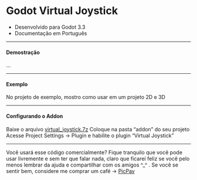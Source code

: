 # **Godot Virtual Joystick**

- Desenvolvido para Godot 3.3
- Documentação em Português

------------

#### Demostração
...

------------

#### Exemplo
No projeto de exemplo, mostro como usar em um projeto 2D e 3D

------------


#### Configurando o Addon
Baixe o arquivo [virtual_joystick.7z](http://https://github.com/mcunha-br/Godot_VirtualJoystick/blob/main/virtual_joystick.7z "virtual_joystick.7z")
Coloque na pasta “addon” do seu projeto
Acesse Project Settings -> Plugin e habilite o plugin “Virtual Joystick”


------------

Você usará esse código comercialmente? Fique tranquilo que você pode usar livremente e sem ter que falar nada, claro que ficarei feliz se você pelo menos lembrar da ajuda e compartilhar com os amigos ^_^ . Se você se sentir bem, considere me comprar um café -> [PicPay](https://drive.google.com/file/d/1gdOPqMZDVS8T_i8JToAUN2eQcC-Tn8qq/view?usp=sharing "PicPay")
